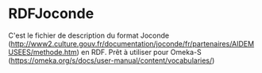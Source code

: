 # RDFJoconde

C'est le fichier de description du format Joconde (http://www2.culture.gouv.fr/documentation/joconde/fr/partenaires/AIDEMUSEES/methode.htm) en RDF.
Prêt à utiliser pour Omeka-S (https://omeka.org/s/docs/user-manual/content/vocabularies/)
